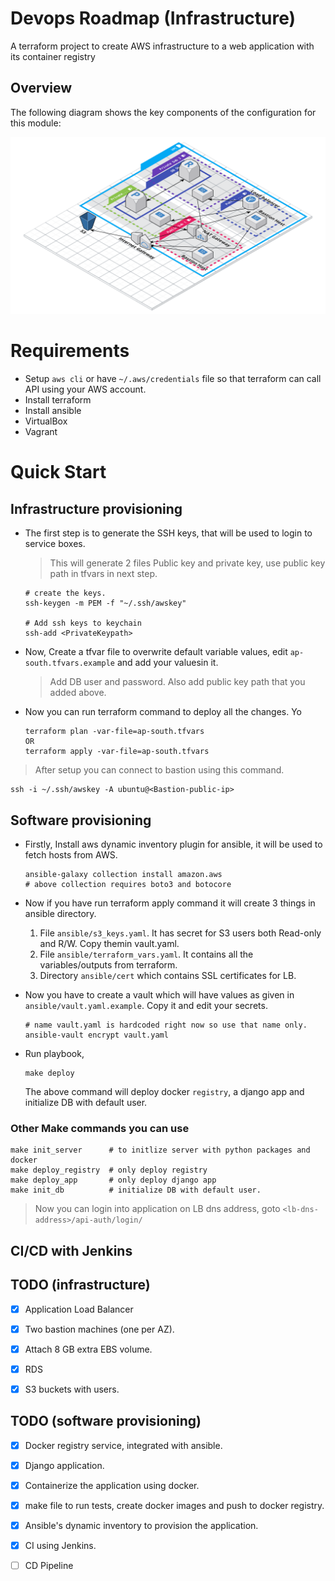 # Devops Roadmap (Infrastructure)

A terraform project to create AWS infrastructure to a web application with its container registry 

## Overview

The following diagram shows the key components of the configuration for this module:

![The following diagram shows the key components of the infrastructure (in progress..)](https://raw.githubusercontent.com/neeraj9194/devops-roadmap/main/docs/devops-roadmap.png)

# Requirements

- Setup `aws cli` or have `~/.aws/credentials` file so that terraform can call API using your AWS account.
- Install terraform
- Install ansible
- VirtualBox
- Vagrant


# Quick Start

## Infrastructure provisioning

- The first step is to generate the SSH keys, that will be used to login to service boxes. 
    
    > This will generate 2 files Public key and private key, use public key path in tfvars in next step. 
    ```
    # create the keys.
    ssh-keygen -m PEM -f "~/.ssh/awskey"

    # Add ssh keys to keychain
    ssh-add <PrivateKeypath>
    ```

- Now, Create a tfvar file to overwrite default variable values, edit `ap-south.tfvars.example` and add your valuesin it.

    > Add DB user and password. Also add public key path that you added above.

- Now you can run terraform command to deploy all the changes. Yo
    ```
    terraform plan -var-file=ap-south.tfvars
    OR
    terraform apply -var-file=ap-south.tfvars
    ```

> After setup you can connect to bastion using this command.

    ssh -i ~/.ssh/awskey -A ubuntu@<Bastion-public-ip>
    
## Software provisioning

- Firstly, Install aws dynamic inventory plugin for ansible, it will be used to fetch hosts from AWS.

    ```
    ansible-galaxy collection install amazon.aws
    # above collection requires boto3 and botocore
    ```

- Now if you have run terraform apply command it will create 3 things in ansible directory.
    
    1. File `ansible/s3_keys.yaml`. It has secret for S3 users both Read-only and R/W. Copy themin vault.yaml.
    2. File `ansible/terraform_vars.yaml`. It contains all the variables/outputs from terraform.
    3. Directory `ansible/cert` which contains SSL certificates for LB.

- Now you have to create a vault which will have values as given in `ansible/vault.yaml.example`. Copy it and edit your secrets. 

    ```
    # name vault.yaml is hardcoded right now so use that name only.
    ansible-vault encrypt vault.yaml
    ```

- Run playbook, 
    ```
    make deploy
    ```
    The above command will deploy docker `registry`, a django app and initialize DB with default user.

### Other Make commands you can use
```
make init_server      # to initlize server with python packages and docker
make deploy_registry  # only deploy registry
make deploy_app       # only deploy django app
make init_db          # initialize DB with default user. 
```

> Now you can login into application on LB dns address, goto 
`<lb-dns-address>/api-auth/login/`


## CI/CD with Jenkins


## TODO (infrastructure)

- [x] Application Load Balancer

- [x] Two bastion machines (one per AZ).

- [x] Attach 8 GB extra EBS volume.

- [x] RDS

- [x] S3 buckets with users.


## TODO (software provisioning) 

- [x] Docker registry service, integrated with ansible.

- [x] Django application.  

- [x] Containerize the application using docker.

- [x] make file to run tests, create docker images and push to docker registry.

- [x] Ansible's dynamic inventory to provision the application.

- [x] CI using Jenkins.

- [ ] CD Pipeline
